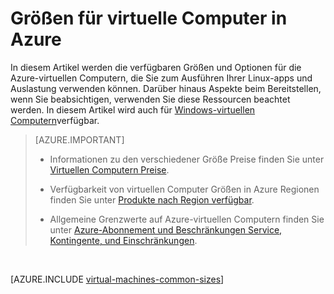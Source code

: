 <properties
 pageTitle="Linux VM Größen | Microsoft Azure"
 description="Listet die verschiedenen Größen für in Azure-virtuellen Computern Linux verfügbar."
 services="virtual-machines-linux"
 documentationCenter=""
 authors="cynthn"
 manager="timlt"
 editor=""
 tags="azure-resource-manager,azure-service-management"/>

<tags
ms.service="virtual-machines-linux"
 ms.devlang="na"
 ms.topic="article"
 ms.tgt_pltfrm="vm-linux"
 ms.workload="infrastructure-services"
 ms.date="09/21/2016"
 ms.author="cynthn"/>

# <a name="sizes-for-virtual-machines-in-azure"></a>Größen für virtuelle Computer in Azure

In diesem Artikel werden die verfügbaren Größen und Optionen für die Azure-virtuellen Computern, die Sie zum Ausführen Ihrer Linux-apps und Auslastung verwenden können. Darüber hinaus Aspekte beim Bereitstellen, wenn Sie beabsichtigen, verwenden Sie diese Ressourcen beachtet werden. In diesem Artikel wird auch für [Windows-virtuellen Computern](virtual-machines-windows-sizes.md)verfügbar.

>[AZURE.IMPORTANT] 
>
>- Informationen zu den verschiedener Größe Preise finden Sie unter [Virtuellen Computern Preise](https://azure.microsoft.com/pricing/details/virtual-machines/#Linux). 
>
>- Verfügbarkeit von virtuellen Computer Größen in Azure Regionen finden Sie unter [Produkte nach Region verfügbar](https://azure.microsoft.com/regions/services/).
>
>- Allgemeine Grenzwerte auf Azure-virtuellen Computern finden Sie unter [Azure-Abonnement und Beschränkungen Service, Kontingente, und Einschränkungen](../azure-subscription-service-limits.md).

<br>   

[AZURE.INCLUDE [virtual-machines-common-sizes](../../includes/virtual-machines-common-sizes.md)]

